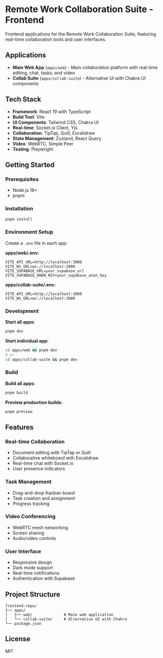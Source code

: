 # Remote Work Collaboration Suite - Frontend

Frontend applications for the Remote Work Collaboration Suite, featuring real-time collaboration tools and user interfaces.

## Applications

- **Main Web App** (`apps/web`) - Main collaboration platform with real-time editing, chat, tasks, and video
- **Collab Suite** (`apps/collab-suite`) - Alternative UI with Chakra UI components

## Tech Stack

- **Framework**: React 19 with TypeScript
- **Build Tool**: Vite
- **UI Components**: Tailwind CSS, Chakra UI
- **Real-time**: Socket.io Client, Yjs
- **Collaboration**: TipTap, Quill, Excalidraw
- **State Management**: Zustand, React Query
- **Video**: WebRTC, Simple Peer
- **Testing**: Playwright

## Getting Started

### Prerequisites

- Node.js 18+
- pnpm

### Installation

```bash
pnpm install
```

### Environment Setup

Create a `.env` file in each app:

**apps/web/.env:**
```env
VITE_API_URL=http://localhost:3000
VITE_WS_URL=ws://localhost:3000
VITE_SUPABASE_URL=your_supabase_url
VITE_SUPABASE_ANON_KEY=your_supabase_anon_key
```

**apps/collab-suite/.env:**
```env
VITE_API_URL=http://localhost:3000
VITE_WS_URL=ws://localhost:3000
```

### Development

**Start all apps:**
```bash
pnpm dev
```

**Start individual app:**
```bash
cd apps/web && pnpm dev
# or
cd apps/collab-suite && pnpm dev
```

### Build

**Build all apps:**
```bash
pnpm build
```

**Preview production builds:**
```bash
pnpm preview
```

## Features

### Real-time Collaboration
- Document editing with TipTap or Quill
- Collaborative whiteboard with Excalidraw
- Real-time chat with Socket.io
- User presence indicators

### Task Management
- Drag-and-drop Kanban board
- Task creation and assignment
- Progress tracking

### Video Conferencing
- WebRTC mesh networking
- Screen sharing
- Audio/video controls

### User Interface
- Responsive design
- Dark mode support
- Real-time notifications
- Authentication with Supabase

## Project Structure

```
frontend-repo/
├── apps/
│   ├── web/              # Main web application
│   └── collab-suite/     # Alternative UI with Chakra
└── package.json
```

## License

MIT

